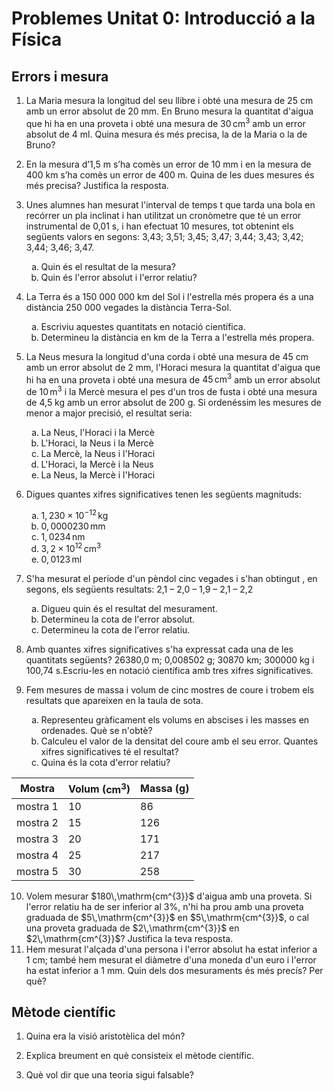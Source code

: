 
# Problemes Unitat 0: Introducció a la Física

<style type="text/css">
    ol ol { list-style-type: lower-alpha; }
</style>

## Errors i mesura

1. La Maria mesura la longitud del seu llibre i obté una mesura de 25 cm amb un error absolut de 20 mm. En Bruno mesura la quantitat d'aigua que hi ha en una proveta i obté una mesura de $30\,\mathrm{cm^{3}}$ amb un error absolut de 4 ml. Quina mesura és més precisa, la de la Maria o la de Bruno? 

2. En la mesura d’1,5 m s’ha comès un error de 10 mm i en la mesura de 400 km s’ha comès un error de 400 m. Quina de les dues mesures és més precisa? Justifica la resposta. 

3. Unes alumnes han mesurat l'interval de temps t que tarda una bola en recórrer un pla inclinat i han utilitzat un cronòmetre que té un error instrumental de 0,01 s, i han efectuat 10 mesures, tot obtenint els següents valors en segons: 3,43; 3,51; 3,45; 3,47; 3,44; 3,43; 3,42; 3,44; 3,46; 3,47. 

    1. Quin és el resultat de la mesura? 
    2. Quin és l'error absolut i l'error relatiu? 

4. La Terra és a 150 000 000 km del Sol i l'estrella més propera és a una distància 250 000 vegades la distància Terra-Sol. 
    1. Escriviu aquestes quantitats en notació científica. 
    2. Determineu la distància en km de la Terra a l'estrella més propera. 

5. La Neus mesura la longitud d'una corda i obté una mesura de 45 cm amb un error absolut de 2 mm, l'Horaci mesura la quantitat d'aigua que hi ha en una proveta i obté una mesura de $45\,\mathrm{cm^{3}}$ amb un error absolut de $10\,\mathrm{m^{3}}$ i la Mercè mesura el pes d'un tros de fusta i obté una mesura de 4,5 kg amb un error absolut de 200 g. Si ordenéssim les mesures de menor a major precisió, el resultat seria: 
    1. La Neus, l'Horaci i la Mercè 
    2. L'Horaci, la Neus i la Mercè 
    3. La Mercè, la Neus i l'Horaci 
    4. L'Horaci, la Mercè i la Neus 
    5. La Neus, la Mercè i l'Horaci 

6. Digues quantes xifres significatives tenen les següents magnituds: 
    1. $1,230\times10^{-12}\,\mathrm{kg}$
    2. $0,0000230\,\mathrm{mm}$
    3. $1,0234\,\mathrm{nm}$
    4. $3,2\times10^{12}\,\mathrm{cm^{3}}$
    5. $0,0123\,\mathrm{ml}$

7. S'ha mesurat el període d'un pèndol cinc vegades i s'han obtingut , en segons, els següents resultats: 2,1 – 2,0 – 1,9 – 2,1 – 2,2 
    1. Digueu quin és el resultat del mesurament. 
    2. Determineu la cota de l'error absolut. 
    3. Determineu la cota de l'error relatiu. 

8. Amb quantes xifres significatives s'ha expressat cada una de les quantitats següents? 26380,0 m; 0,008502 g; 30870 km; 300000 kg i 100,74 s.Escriu-les en notació científica amb tres xifres significatives.

9. Fem mesures de massa i volum de cinc mostres de coure i trobem els resultats que apareixen en la taula de sota. 
    1. Representeu gràficament els volums en abscises i les masses en ordenades. Què se n'obtè?
    2. Calculeu el valor de la densitat del coure amb el seu error. Quantes xifres significatives té el resultat?
    3. Quina és la cota d'error relatiu?
<center>

|Mostra|Volum ($\mathrm{cm^3}$)|Massa (g)|
|--------|--|--|
|mostra 1|10|86|
|mostra 2|15|126|
|mostra 3|20|171|
|mostra 4|25|217|
|mostra 5|30|258|

</center>
    
<ol start="10">
<li>Volem mesurar $180\,\mathrm{cm^{3}}$ d'aigua amb una proveta. Si l'error relatiu ha de ser inferior al 3%, n'hi ha prou amb una proveta graduada de $5\,\mathrm{cm^{3}}$ en $5\,\mathrm{cm^{3}}$, o cal una proveta graduada de $2\,\mathrm{cm^{3}}$ en $2\,\mathrm{cm^{3}}$? Justifica la teva resposta.</li>

<li>Hem mesurat l'alçada d'una persona i l'error absolut ha estat inferior a 1 cm; també hem mesurat el diàmetre d'una moneda d'un euro i l'error ha estat inferior a 1 mm. Quin dels dos mesuraments és més precís? Per què?</li>
</ol>

## Mètode científic

1. Quina era la visió aristotèlica del món?

2. Explica breument en què consisteix el mètode científic. 

3. Què vol dir que una teoria sigui falsable?
